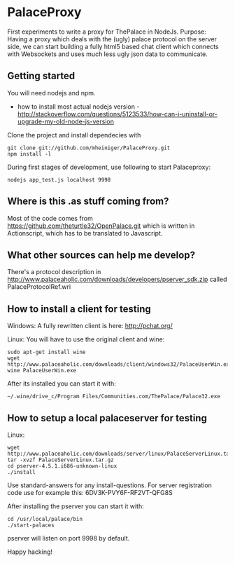 PalaceProxy
===========

First experiments to write a proxy for ThePalace in NodeJs.
Purpose:
Having a proxy which deals with the (ugly) palace protocol on the server side, we can start building a fully html5 based chat client which connects with Websockets and uses much less ugly json data to communicate.

Getting started
---------------
You will need nodejs and npm.
* how to install most actual nodejs version - http://stackoverflow.com/questions/5123533/how-can-i-uninstall-or-upgrade-my-old-node-js-version

Clone the project and install dependecies with
```
git clone git://github.com/mheiniger/PalaceProxy.git
npm install -l
```

During first stages of development, use following to start Palaceproxy:
```
nodejs app_test.js localhost 9998
```

Where is this .as stuff coming from?
------------------------------------

Most of the code comes from https://github.com/theturtle32/OpenPalace.git which is written in Actionscript, which has to be translated to Javascript.

What other sources can help me develop?
---------------------------------------

There's a protocol description in http://www.palaceaholic.com/downloads/developers/pserver_sdk.zip called PalaceProtocolRef.wri

How to install a client for testing
-----------------------------------

Windows:
A fully rewritten client is here: http://pchat.org/

Linux:
You will have to use the original client and wine:
```
sudo apt-get install wine
wget http://www.palaceaholic.com/downloads/client/windows32/PalaceUserWin.exe
wine PalaceUserWin.exe
```
After its installed you can start it with:
```
~/.wine/drive_c/Program Files/Communities.com/ThePalace/Palace32.exe
```


How to setup a local palaceserver for testing
---------------------------------------------

Linux:

```
wget http://www.palaceaholic.com/downloads/server/linux/PalaceServerLinux.tar.gz
tar -xvzf PalaceServerLinux.tar.gz
cd pserver-4.5.1.i686-unknown-linux
./install
```

Use standard-answers for any install-questions.
For server registration code use for example this:
6DV3K-PVY6F-RF2VT-QFG8S

After installing the pserver you can start it with:
```
cd /usr/local/palace/bin
./start-palaces
```

pserver will listen on port 9998 by default.

Happy hacking!
